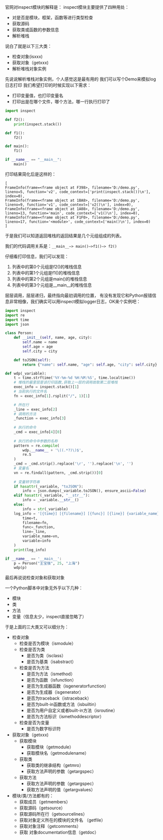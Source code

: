 官网对inspect模块的解释是：
inspect模块主要提供了四种用处：

- 对是否是模块，框架，函数等进行类型检查
- 获取源码
- 获取类或函数的参数信息
- 解析堆栈

说白了就是以下三大类：

- 检查对象(isxxx)
- 获取对象（getxxx)
- 解析堆栈对象实例

先说说解析堆栈对象实例，个人感觉这是最有用的
我们可以写个Demo来模拟log日志打印
我们希望打印的时候实现以下需求：

- 打印变量值，也打印变量名
- 打印出是在哪个文件，哪个方法，哪一行执行打印了

```python
import inspect

def f2():
    print(inspect.stack())

def f1():
    f2()

def main():
    f1()

if __name__ == "__main__":
    main()
```

打印结果简化后是这样的：

```shell
[
FrameInfo(frame=<frame object at F398>, filename='D:/demo.py', lineno=5, function='v2', code_context=['print(inspect.stack())\n'], index=0),
FrameInfo(frame=<frame object at 1BA8>, filename='D:/demo.py', lineno=9, function='v1', code_context=['v2()\n'], index=0),
FrameInfo(frame=<frame object at 1A08>, filename='D:/demo.py', lineno=13, function='main', code_context=['v1()\n'], index=0),
FrameInfo(frame=<frame object at F1F0>, filename='D:/demo.py', lineno=17, function='<module>', code_context=['main()\n'], index=0)
]
```

于是我们可以知道返回堆栈的返回结果是几个元组组成的列表。

我们的代码调用关系是：`__main__–> main()–>f1()–> f2()`

仔细看打印信息，我们可以发现：

1. 列表中的第0个元组是f2()的堆栈信息
2. 列表中的第1个元组是f1()的堆栈信息
3. 列表中的第2个元组是main()的堆栈信息
4. 列表中的第3个元组是__main__的堆栈信息

层层调用，层层递归，最终指向最初调用的位置，
有没有发现它和Python报错信息非常相像，我们确实可以用inspect模拟logger日志，OK来个实例吧：

```python
import inspect
import re
import time
import json

class Person:
    def __init__(self, name, age, city):
        self.name = name
        self.age = age
        self.city = city

    def toJSON(self):
        return {"name": self.name, "age": self.age, "city": self.city}

def wdp(_variable):
    t = time.strftime('%Y-%m-%d %H:%M:%S', time.localtime())
    # 堆栈的最里层是该打印函数,获取上一层的调用故取第二层堆栈
    exec_info = inspect.stack()[1]
    # 当前执行的文件名
    fn = exec_info[1].rsplit("/", 1)[1]

    # 所在行
    _line = exec_info[2]
    # 调用的方法
    _function = exec_info[3]
    
    # 执行的命令
    _cmd = exec_info[4][0]
    
    # 执行的命令中参数的名称
    pattern = re.compile(
        wdp.__name__ + '\((.*?)\)$',
        re.S
    )
    _cmd = _cmd.strip().replace('\r', '').replace('\n', '')
    # 变量名
    vn = re.findall(pattern, _cmd.strip())[0]
    
    # 变量转字符串
    if hasattr(_variable, "toJSON"):
        info = json.dumps(_variable.toJSON(), ensure_ascii=False)
    elif hasattr(_variable, "__str__"):
        info = _variable.__str__()
    else:
        info = str(_variable)
    log_info = '[{time}] [{filename}] [{func}] [{line}] {variable_name} = {variable}'.format(
        time=t,
        filename=fn,
        func=_function,
        line=_line,
        variable_name=vn,
        variable=info
    )
    print(log_info)

if __name__ == '__main__':
    p = Person("王宝强", 25, "上海")
    wdp(p)
```

最后再说说检查对象和获取对象

一个Python脚本中对象无外乎以下几种：

- 模块
- 类
- 方法
- 变量（信息太少，inspect直接忽略了）

于是上面的三大类又可以细分为：

- 检查对象
    - 检查是否为模块（ismodule）
    - 检查是否为类
      - 是否为类（isclass）
      - 是否为基类（isabstract）
    - 检查是否为方法
      - 是否为方法（ismethod）
      - 是否为函数（isfunction）
      - 是否为生成器函数（isgeneratorfunction）
      - 是否为生成器（isgenerator）
      - 是否为traceback（istraceback）
      - 是否为built-in函数或方法（isbuiltin）
      - 是否为用户自定义或者built-in方法（isroutine）
      - 是否为方法标识（ismethoddescriptor）
    - 检查是否为变量
      - 是否为数字标识符
- 获取对象（getxxx)
    - 获取模块
      - 获取模块（getmodule）
      - 获取模块名（getmodulename）
    - 获取类
      - 获取类的继承结构（getmro）
      - 获取方法声明的参数（getargspec）
    - 获取方法
      - 获取方法声明的参数（getargspec）
      - 获取方法声明的值（getargvalues）
- 模块/类/方法都有的：
    - 获取成员（getmembers）
    - 获取源码（getsource）
    - 获取源码所在行（getsourcelines）
    - 获取对象定义所在的模块的文件名 （getfile）
    - 获取对象注释（getcomments）
    - 获取 对象documentation信息（getdoc）